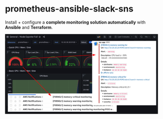 # prometheus-ansible-slack-sns

Install + configure a **complete monitoring solution automatically** with **Ansible** and **Terraform**.

![banner.png](banner.png)

